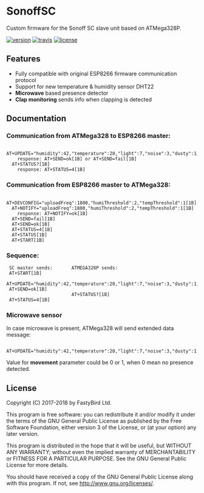 # SonoffSC

Custom firmware for the Sonoff SC slave unit based on ATMega328P.

[![version](https://badge.fury.io/gh/FastyBird%2Fsonoff-sc.svg)](CHANGELOG.md)
[![travis](https://travis-ci.org/FastyBird/sonoff-sc.svg?branch=master)](https://travis-ci.org/FastyBird/sonoff-sc)
[![license](https://img.shields.io/github/license/FastyBird/sonoff-sc.svg)](LICENSE)

## Features

* Fully compatible with original ESP8266 firmware communication protocol
* Support for new temperature & humidity sensor DHT22
* **Microwave** based presence detector
* **Clap monitoring** sends info when clapping is detected

## Documentation

### Communication from ATMega328 to ESP8266 master:

```
  AT+UPDATE="humidity":42,"temperature":20,"light":7,"noise":3,"dusty":1,"dust":0,"illuminance":150[1B]
    response: AT+SEND=ok[1B] or AT+SEND=fail[1B]
  AT+STATUS?[1B]
    response: AT+STATUS=4[1B]
```

### Communication from ESP8266 master to ATMega328:

```
  AT+DEVCONFIG="uploadFreq":1800,"humiThreshold":2,"tempThreshold":1[1B]
  AT+NOTIFY="uploadFreq":1800,"humiThreshold":2,"tempThreshold":1[1B]
    response: AT+NOTIFY=ok[1B]
  AT+SEND=fail[1B]
  AT+SEND=ok[1B]
  AT+STATUS=4[1B]
  AT+STATUS[1B]
  AT+START[1B]
```

### Sequence:

```
 SC master sends:       ATMEGA328P sends:
 AT+START[1B]
                        AT+UPDATE="humidity":42,"temperature":20,"light":7,"noise":3,"dusty":1,"dust":0,"illuminance":150[1B]
 AT+SEND=ok[1B]
                        AT+STATUS?[1B]
 AT+STATUS=4[1B]
```

### Microwave sensor

In case microwave is present, ATMega328 will send extended data message:

```
  AT+UPDATE="humidity":42,"temperature":20,"light":7,"noise":3,"dusty":1,"dust":0,"illuminance":150,"movement":1[1B]
```

Value for **movement** parameter could be 0 or 1, when 0 mean no presence detected.

## License

Copyright (C) 2017-2018 by FastyBird Ltd.

This program is free software: you can redistribute it and/or modify
it under the terms of the GNU General Public License as published by
the Free Software Foundation, either version 3 of the License, or
(at your option) any later version.

This program is distributed in the hope that it will be useful,
but WITHOUT ANY WARRANTY; without even the implied warranty of
MERCHANTABILITY or FITNESS FOR A PARTICULAR PURPOSE.  See the
GNU General Public License for more details.

You should have received a copy of the GNU General Public License
along with this program.  If not, see <http://www.gnu.org/licenses/>.
